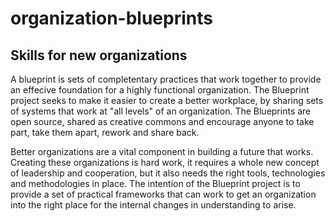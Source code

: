 # organization-blueprints
## Skills for new organizations

A blueprint is sets of completentary practices that work together to provide an effecive foundation for a  highly functional organization.  The Blueprint project seeks to make it easier to create a better workplace, by sharing sets of systems that work at  "all levels" of an organization. The Blueprints are open source, shared as creative commons and encourage anyone to take part, take them apart, rework and share back. 

Better organizations are a vital component in building a future that works. Creating these organizations is hard work, it requires a whole new concept of leadership and cooperation, but it also needs the right tools, technologies and methodologies in place. The intention of the Blueprint project is to provide a set of practical frameworks that can work to get an organization into the right place for the internal changes in understanding to arise. 


